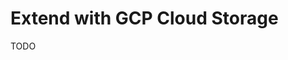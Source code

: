 # Extend with GCP Cloud Storage

TODO

<!--
[
  {
    "origin": ["https://example.com"],
    "method": ["GET"],
    "responseHeader": ["Content-Type"],
    "maxAgeSeconds": 3600
  }
]
-->
